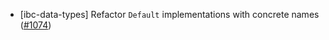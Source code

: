 - [ibc-data-types] Refactor `Default` implementations with concrete names
  ([\#1074](https://github.com/cosmos/ibc-rs/issues/1074))
